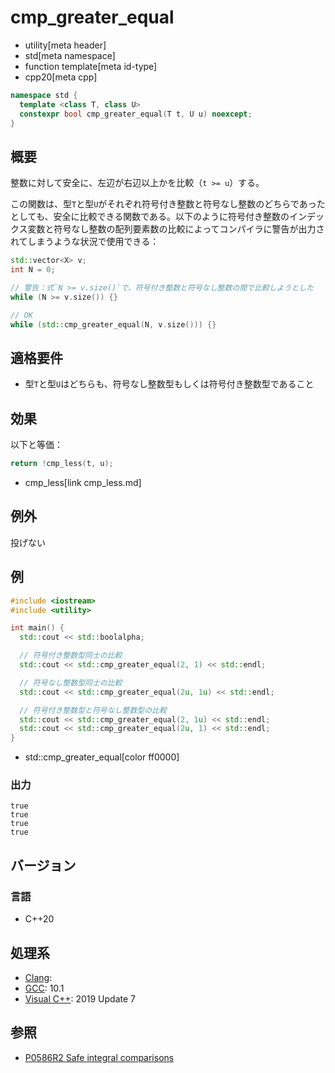 # cmp_greater_equal
* utility[meta header]
* std[meta namespace]
* function template[meta id-type]
* cpp20[meta cpp]

```cpp
namespace std {
  template <class T, class U>
  constexpr bool cmp_greater_equal(T t, U u) noexcept;
}
```

## 概要
整数に対して安全に、左辺が右辺以上かを比較（`t >= u`）する。

この関数は、型`T`と型`U`がそれぞれ符号付き整数と符号なし整数のどちらであったとしても、安全に比較できる関数である。以下のように符号付き整数のインデックス変数と符号なし整数の配列要素数の比較によってコンパイラに警告が出力されてしまうような状況で使用できる：

```cpp
std::vector<X> v;
int N = 0;

// 警告：式`N >= v.size()`で、符号付き整数と符号なし整数の間で比較しようとした
while (N >= v.size()) {}

// OK
while (std::cmp_greater_equal(N, v.size())) {}
```


## 適格要件
- 型`T`と型`U`はどちらも、符号なし整数型もしくは符号付き整数型であること


## 効果
以下と等価：

```cpp
return !cmp_less(t, u);
```
* cmp_less[link cmp_less.md]


## 例外
投げない


## 例
```cpp example
#include <iostream>
#include <utility>

int main() {
  std::cout << std::boolalpha;

  // 符号付き整数型同士の比較
  std::cout << std::cmp_greater_equal(2, 1) << std::endl;

  // 符号なし整数型同士の比較
  std::cout << std::cmp_greater_equal(2u, 1u) << std::endl;

  // 符号付き整数型と符号なし整数型の比較
  std::cout << std::cmp_greater_equal(2, 1u) << std::endl;
  std::cout << std::cmp_greater_equal(2u, 1) << std::endl;
}
```
* std::cmp_greater_equal[color ff0000]

### 出力
```
true
true
true
true
```

## バージョン
### 言語
- C++20

## 処理系
- [Clang](/implementation.md#clang):
- [GCC](/implementation.md#gcc): 10.1
- [Visual C++](/implementation.md#visual_cpp): 2019 Update 7


## 参照
- [P0586R2 Safe integral comparisons](http://www.open-std.org/jtc1/sc22/wg21/docs/papers/2020/p0586r2.html)
